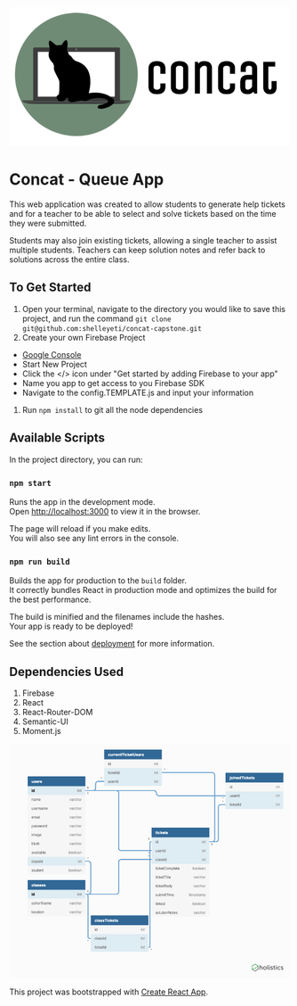 ![Concat](concatLogo.png?raw=true "Title")

# Concat - Queue App
This web application was created to allow students to generate help tickets and for a teacher to be able to select and solve tickets based on the time they were submitted.

Students may also join existing tickets, allowing a single teacher to assist multiple students. Teachers can keep solution notes and refer back to solutions across the entire class.


## To Get Started
1. Open your terminal, navigate to the directory you would like to save this project, and run the command ```git clone git@github.com:shelleyeti/concat-capstone.git```
2. Create your own Firebase Project
  * [Google Console](https://console.firebase.google.com/)
  * Start New Project
  * Click the </> icon under "Get started by adding Firebase to your app"
  * Name you app to get access to you Firebase SDK
  * Navigate to the config.TEMPLATE.js and input your information
1. Run ```npm install``` to git all the node dependencies

## Available Scripts

In the project directory, you can run:

### `npm start`

Runs the app in the development mode.<br>
Open [http://localhost:3000](http://localhost:3000) to view it in the browser.

The page will reload if you make edits.<br>
You will also see any lint errors in the console.

### `npm run build`

Builds the app for production to the `build` folder.<br>
It correctly bundles React in production mode and optimizes the build for the best performance.

The build is minified and the filenames include the hashes.<br>
Your app is ready to be deployed!

See the section about [deployment](https://facebook.github.io/create-react-app/docs/deployment) for more information.

## Dependencies Used
1. Firebase
1. React
1. React-Router-DOM
1. Semantic-UI
1. Moment.js

![ERD](ERD.png?raw=true "Title")

This project was bootstrapped with [Create React App](https://github.com/facebook/create-react-app).